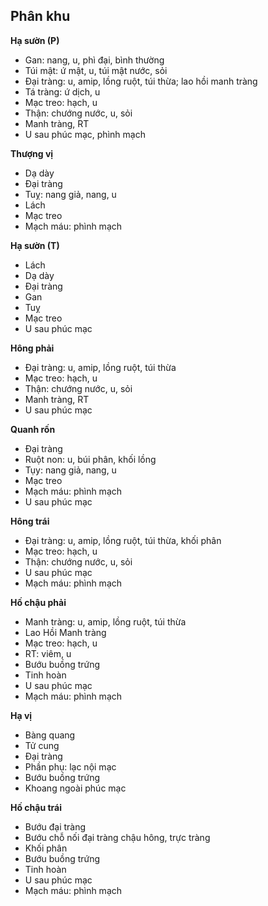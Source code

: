 ## Phân khu
**Hạ sườn (P)**
- Gan: nang, u, phì đại, bình thường
- Túi mật: ứ mật, u, túi mật nước, sỏi
- Đại tràng: u, amip, lồng ruột, túi thừa; lao hồi manh tràng
- Tá tràng: ứ dịch, u
- Mạc treo: hạch, u
- Thận: chướng nước, u, sỏi
- Manh tràng, RT
- U sau phúc mạc, phình mạch

**Thượng vị**
- Dạ dày
- Đại tràng
- Tuỵ: nang giả, nang, u
- Lách
- Mạc treo
- Mạch máu: phình mạch

**Hạ sườn (T)**
- Lách
- Dạ dày
- Đại tràng
- Gan
- Tuỵ
- Mạc treo
- U sau phúc mạc

**Hông phải**
- Đại tràng: u, amip, lồng ruột, túi thừa 
- Mạc treo: hạch, u 
- Thận: chướng nước, u, sỏi 
- Manh tràng, RT 
- U sau phúc mạc

**Quanh rốn**
- Đại tràng 
- Ruột non: u, búi phân, khối lồng 
- Tụy: nang giả, nang, u 
- Mạc treo 
- Mạch máu: phình mạch 
- U sau phúc mạc

**Hông trái**
- Đại tràng: u, amip, lồng ruột, túi thừa, khối phân 
- Mạc treo: hạch, u 
- Thận: chướng nước, u, sỏi 
- U sau phúc mạc 
- Mạch máu: phình mạch

**Hố chậu phải**
- Manh tràng: u, amip, lồng ruột, túi thừa 
- Lao Hồi Manh tràng 
- Mạc treo: hạch, u 
- RT: viêm, u 
- Bướu buồng trứng 
- Tinh hoàn 
- U sau phúc mạc 
- Mạch máu: phình mạch

**Hạ vị**
- Bàng quang 
- Tử cung 
- Đại tràng 
- Phần phụ: lạc nội mạc 
- Bướu buồng trứng 
- Khoang ngoài phúc mạc

**Hố chậu trái**
- Bướu đại tràng 
- Bướu chỗ nối đại tràng chậu hông, trực tràng 
- Khối phân 
- Bướu buồng trứng 
- Tinh hoàn 
- U sau phúc mạc 
- Mạch máu: phình mạch